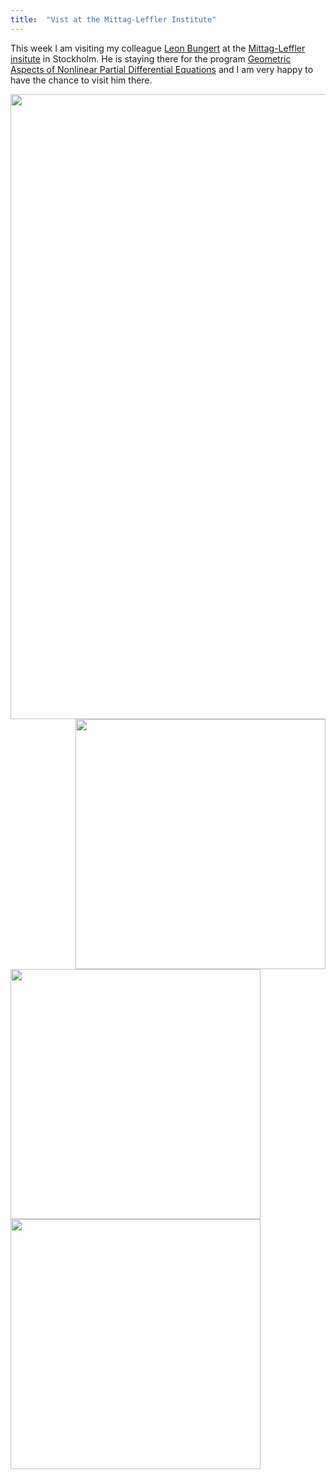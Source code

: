 ```yaml
---
title:  "Vist at the Mittag-Leffler Institute"
---
```


This week I am visiting my colleague [Leon Bungert](https://sites.google.com/view/leon-bungert/) at the [Mittag-Leffler insitute](http://www.mittag-leffler.se/) 
in Stockholm. He is staying there for the program [Geometric Aspects of Nonlinear Partial Differential Equations](http://www.mittag-leffler.se/langa-program/geometric-aspects-nonlinear-partial-differential-equations) 
and I am very happy to have the chance to visit him there.

<img src="/assets/img/Stockholm22/coffee.jpg" width="1000">

<img style="float: right;" src="/assets/img/Stockholm22/workspace.jpg" width="400">

<img style="float: left;" src="/assets/img/Stockholm22/bib.jpg" width="400">

<img src="/assets/img/Stockholm22/gosta.jpg" width="400">